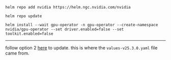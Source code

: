 ```shell
helm repo add nvidia https://helm.ngc.nvidia.com/nvidia
```

```shell
helm repo update
```

```shell
helm install --wait gpu-operator -n gpu-operator --create-namespace nvidia/gpu-operator --set driver.enabled=false --set toolkit.enabled=false
```

---

follow option 2 [here](https://docs.nvidia.com/datacenter/cloud-native/gpu-operator/latest/upgrade.html) to update. this is where the `values-v25.3.0.yaml` file came from.